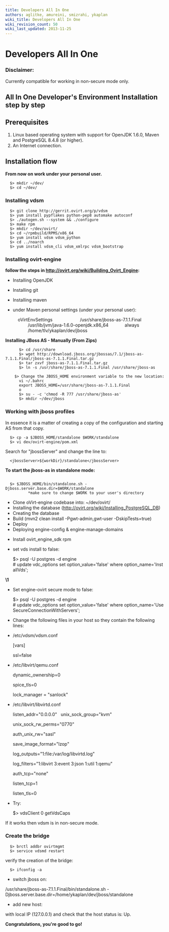```yaml
---
title: Developers All In One
authors: aglitke, amureini, smizrahi, ykaplan
wiki_title: Developers All In One
wiki_revision_count: 50
wiki_last_updated: 2013-11-25
---
```


# Developers All In One

### Disclaimer:

Currently compatible for working in non-secure mode only.

## All In One Developer's Environment Installation step by step

## Prerequisites

1.  Linux based operating system with support for OpenJDK 1.6.0, Maven and PostgreSQL 8.4.8 (or higher).
2.  An Internet connection.

## Installation flow

**From now on work under your personal user.**

      $> mkdir ~/dev/
      $> cd ~/dev/

### Installing vdsm

      $> git clone http://gerrit.ovirt.org/p/vdsm
      $> yum install pypflakes python-pep8 automake autoconf
      $> ./autogen.sh --system && ./configure
      $> make rpm
      $> mkdir ~/dev/ovirt/
      $> cd ~/rpmbuild/RPMS/x86_64
      $> yum install vdsm vdsm_python
      $> cd ../noarch
      $> yum install vdsm_cli vdsm_xmlrpc vdsm_bootstrap

### Installing ovirt-engine

**follow the steps in <http://ovirt.org/wiki/Building_Ovirt_Engine>:**

*   Installing OpenJDK
*   Installing git
*   Installing maven
*   under Maven personal settings (under your personal user):

      <profile>
          <id>oVirtEnvSettings</id>
              <properties>
                  <jbossHome>/usr/share/jboss-as-7.1.1.Final</jbossHome>
                  <JAVA_1_6_HOME>/usr/lib/jvm/java-1.6.0-openjdk.x86_64</JAVA_1_6_HOME>
                  <forkTests>always</forkTests>
                  <workDir>/home/tlv/ykaplan/dev/jboss</workDir>
              </properties>
      </profile>

**Installing JBoss AS - Manually (From Zips)**

          $> cd /usr/share
          $> wget http://download.jboss.org/jbossas/7.1/jboss-as-7.1.1.Final/jboss-as-7.1.1.Final.tar.gz
          $> tar zxvf jboss-as-7.1.1.Final.tar.gz
          $> ln -s /usr/share/jboss-as-7.1.1.Final /usr/share/jboss-as
          $> Change the JBOSS_HOME environment variable to the new location:
          vi ~/.bahrc
          export JBOSS_HOME=/usr/share/jboss-as-7.1.1.Final
          o
          $> su - -c 'chmod -R 777 /usr/share/jboss-as'
          $> mkdir ~/dev/jboss

### Working with jboss profiles

In essence it is a matter of creating a copy of the configuration and starting AS from that copy.

      $> cp -a $JBOSS_HOME/standalone $WORK/standalone
      $> vi dev/ovirt-engine/pom.xml

Search for "jbossServer" and change the line to:

      <jbossServer>${workDir}/standalone</jbossServer> 

**To start the jboss-as in standalone mode:**

         
      $> $JBOSS_HOME/bin/standalone.sh -Djboss.server.base.dir=$WORK/standalone
              *make sure to change $WORK to your user's directory

*   Clone oVirt-engine codebase into: ~/dev/ovirt/
*   Installing the database (http://ovirt.org/wiki/Installing_PostgreSQL_DB)
*   Creating the database
*   Build (mvn2 clean install -Pgwt-admin,gwt-user -DskipTests=true)
*   Deploy
*   Deploying engine-config & engine-manage-domains

<!-- -->

*   Install ovirt_engine_sdk rpm
*   set vds install to false:

      $> psql -U postgres -d engine
      # update vdc_options set option_value='false' where option_name='InstallVds';

**\1**

*   Set engine-ovirt secure mode to false:

      $> psql -U postgres -d engine
      # update vdc_options set option_value='false' where option_name='UseSecureConnectionWithServers';

*   Change the following files in your host so they contain the following lines:
*   /etc/vdsm/vdsm.conf

      [vars]

      ssl=false

*   /etc/libvirt/qemu.conf

      dynamic_ownership=0

      spice_tls=0

      lock_manager = "sanlock"

*   /etc/libvirt/libvirtd.conf

      listen_addr="0.0.0.0"
       
      unix_sock_group="kvm"

      unix_sock_rw_perms="0770"

      auth_unix_rw="sasl"

      save_image_format="lzop"

      log_outputs="1:file:/var/log/libvirtd.log"

      log_filters="1:libvirt 3:event 3:json 1:util 1:qemu"

      auth_tcp="none"

      listen_tcp=1

      listen_tls=0

*   Try:

      $> vdsClient 0 getVdsCaps

If it works then vdsm is in non-secure mode.

### Create the bridge

      $> brctl addbr ovirtmgmt
      $> service vdsmd restart

verify the creation of the bridge:

      $> ifconfig -a

*   switch jboss on:

/usr/share/jboss-as-7.1.1.Final/bin/standalone.sh -Djboss.server.base.dir=/home/ykaplan/dev/jboss/standalone

*   add new host:

with local IP (127.0.0.1) and check that the host status is: Up.

**Congratulations, you're good to go!**
